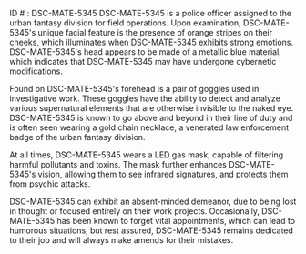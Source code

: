 ID # : DSC-MATE-5345
DSC-MATE-5345 is a police officer assigned to the urban fantasy division for field operations. Upon examination, DSC-MATE-5345's unique facial feature is the presence of orange stripes on their cheeks, which illuminates when DSC-MATE-5345 exhibits strong emotions. DSC-MATE-5345's head appears to be made of a metallic blue material, which indicates that DSC-MATE-5345 may have undergone cybernetic modifications.

Found on DSC-MATE-5345's forehead is a pair of goggles used in investigative work. These goggles have the ability to detect and analyze various supernatural elements that are otherwise invisible to the naked eye. DSC-MATE-5345 is known to go above and beyond in their line of duty and is often seen wearing a gold chain necklace, a venerated law enforcement badge of the urban fantasy division.

At all times, DSC-MATE-5345 wears a LED gas mask, capable of filtering harmful pollutants and toxins. The mask further enhances DSC-MATE-5345's vision, allowing them to see infrared signatures, and protects them from psychic attacks.

DSC-MATE-5345 can exhibit an absent-minded demeanor, due to being lost in thought or focused entirely on their work projects. Occasionally, DSC-MATE-5345 has been known to forget vital appointments, which can lead to humorous situations, but rest assured, DSC-MATE-5345 remains dedicated to their job and will always make amends for their mistakes.